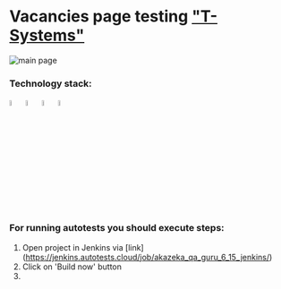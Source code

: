 # Vacancies page testing <a target="_blank" href="https://t-systems.jobs/global-careers-en/jobs/gr/209049/Software-Engineer-_-TDI/Athens.html">"T-Systems"</a>

![main page](design/images/main_page.png)

### Technology stack:

<code><img width="5%" title="Python" src="https://cdn.jsdelivr.net/gh/devicons/devicon/icons/python/python-original.svg" /></code>
<code><img width="5%" title="Pytest" src="https://cdn.jsdelivr.net/gh/devicons/devicon/icons/pytest/pytest-original.svg" /></code>
<code><img width="5%" title="Jenkins" src="https://cdn.jsdelivr.net/gh/devicons/devicon/icons/jenkins/jenkins-line.svg" /></code>
<code><img width="5%" title="Git" src="https://cdn.jsdelivr.net/gh/devicons/devicon/icons/github/github-original.svg" /></code>

### For running autotests you should execute steps:
1. Open project in Jenkins via [link] (https://jenkins.autotests.cloud/job/akazeka_qa_guru_6_15_jenkins/)
2. Click on 'Build now' button
3. 

          
          
          
          
